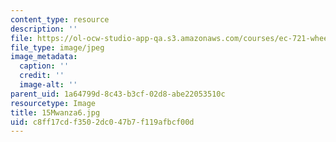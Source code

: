 ```yaml
---
content_type: resource
description: ''
file: https://ol-ocw-studio-app-qa.s3.amazonaws.com/courses/ec-721-wheelchair-design-in-developing-countries-spring-2009/c8ff17cdf3502dc047b7f119afbcf00d_15Mwanza6.jpg
file_type: image/jpeg
image_metadata:
  caption: ''
  credit: ''
  image-alt: ''
parent_uid: 1a64799d-8c43-b3cf-02d8-abe22053510c
resourcetype: Image
title: 15Mwanza6.jpg
uid: c8ff17cd-f350-2dc0-47b7-f119afbcf00d
---
```

